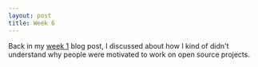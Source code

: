 ```yaml
---
layout: post
title: Week 6
---
```


Back in my [week 1](_posts/2025-01-26-week01.md) blog post, I discussed about how I kind of didn't understand why people were motivated to work on open source projects.